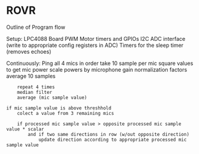 # ROVR

Outline of Program flow

Setup:
	LPC4088 Board
	PWM Motor timers and GPIOs
	I2C ADC interface (write to appropriate config registers in ADC)
	Timers for the sleep timer (removes echoes)
	
Continuously:
	Ping all 4 mics in order
		take 10 sample per mic
			square values to get mic power
			scale powers by microphone gain normalization factors
			average 10 samples

		repeat 4 times 
		median filter
		average (mic sample value)
		
	if mic sample value is above threshhold
		colect a value from 3 remaining mics
			
		if processed mic sample value > opposite processed mic sample value * scalar
			and if two same directions in row (w/out opposite direction)
				update direction according to appropriate processed mic sample value
